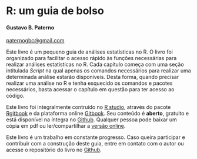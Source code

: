 # R: um guia de bolso
#### Gustavo B. Paterno  
paternogbc@gmail.com

Este livro é um pequeno guia de análises estatísticas no R. O livro foi organizado para facilitar o acesso rápido às funções necessárias para realizar análises estatísticas no R. Cada capítulo começa com uma seção intitulada _Script_ na qual apenas os comandos necessários para realizar uma determinada análise estarão disponíveis. Desta forma, quando precisar realizar uma análise no R e tenha esquecido os comandos e pacotes necessários, basta acessar o capítulo em questão para ter acesso ao código. 

Este livro foi integralmente contruído no [R studio](), através do pacote [Rgitbook]() e da plataforma online [Gitbook](). Seu conteúdo é __aberto__, gratuito e está disponível na íntegra no [Github](). Qualquer pessoa pode baixar um cópia em pdf ou ler/compartilhar a [versão online](). 

Este livro é um trabalho em constante progresso. 
Caso queira participar e contribuir com a construção deste guia, entre em contato com o autor ou acesse o repositório do livro no [Github]().